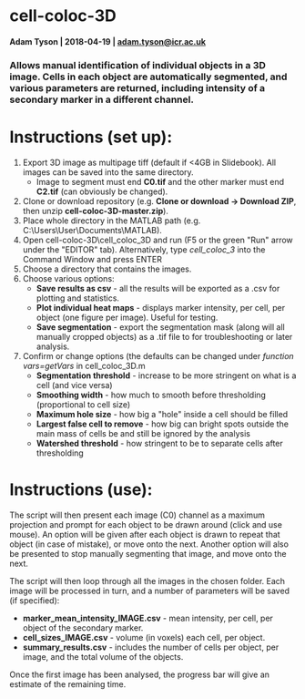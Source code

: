 # cell-coloc-3D
#### Adam Tyson | 2018-04-19 | adam.tyson@icr.ac.uk

### Allows manual identification of individual objects in a 3D image. Cells in each object are automatically segmented, and various parameters are returned, including intensity of a secondary marker in a different channel.

# Instructions (set up):

1. Export 3D image as multipage tiff (default if <4GB in Slidebook). All images can be saved into the same directory.
    * Image to segment must end **C0.tif** and the other marker must end **C2.tif** (can obviously be changed).
2. Clone or download repository (e.g. **Clone or download -> Download ZIP**, then unzip **cell-coloc-3D-master.zip**).
3. Place whole directory in the MATLAB path (e.g. C:\\Users\\User\\Documents\\MATLAB).
4. Open cell-coloc-3D\\cell_coloc_3D and run (F5 or the green "Run" arrow under the "EDITOR" tab). Alternatively, type *cell_coloc_3* into the Command Window and press ENTER
5. Choose a directory that contains the images.
6. Choose various options:
    * **Save results as csv** - all the results will be exported as a .csv for plotting and statistics.
    * **Plot individual heat maps** - displays marker intensity, per cell, per object (one figure per image). Useful for testing.
    * **Save segmentation** - export the segmentation mask (along will all manually cropped objects) as a .tif file to for troubleshooting or later analysis.   
7. Confirm or change options (the defaults can be changed under *function vars=getVars* in cell_coloc_3D.m
    * **Segmentation threshold** -  increase to be more stringent on what is a cell (and vice versa)
    * **Smoothing width** - how much to smooth before thresholding (proportional to cell size)
    * **Maximum hole size** - how big a "hole" inside a cell should be filled
    * **Largest false cell to remove** - how big can bright spots outside the main mass of cells be and still be ignored by the analysis
    * **Watershed threshold** - how stringent to be to separate cells after thresholding

# Instructions (use):

The script will then present each image (C0) channel as a maximum projection and prompt for each object to be drawn around (click and use mouse). An option will be given after each object is drawn to repeat that object (in case of mistake), or move onto the next. Another option will also be presented to stop manually segmenting that image, and move onto the next.   

The script will then loop through all the images in the chosen folder. Each image will be processed in turn, and a number of parameters will be saved (if specified):

  * **marker_mean_intensity_IMAGE.csv** - mean intensity, per cell, per object of the secondary marker.
  * **cell_sizes_IMAGE.csv** - volume (in voxels) each cell, per object.
  * **summary_results.csv** - includes the number of cells per object, per image, and the total volume of the objects.

Once the first image has been analysed, the progress bar will give an estimate of the remaining time.

